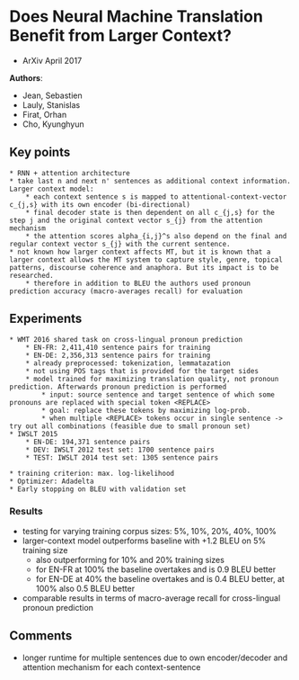 # Does Neural Machine Translation Benefit from Larger Context?
* ArXiv April 2017

**Authors**:
* Jean, Sebastien
* Lauly, Stanislas
* Firat, Orhan
* Cho, Kyunghyun

## Key points
	* RNN + attention architecture
	* take last n and next n' sentences as additional context information. Larger context model:
		* each context sentence s is mapped to attentional-context-vector c_{j,s} with its own encoder (bi-directional)
		* final decoder state is then dependent on all c_{j,s} for the step j and the original context vector s_{j} from the attention mechanism 
		* the attention scores alpha_{i,j}^s also depend on the final and regular context vector s_{j} with the current sentence.
	* not known how larger context affects MT, but it is known that a larger context allows the MT system to capture style, genre, topical patterns, discourse coherence and anaphora. But its impact is to be researched.
		* therefore in addition to BLEU the authors used pronoun prediction accuracy (macro-averages recall) for evaluation

## Experiments
	* WMT 2016 shared task on cross-lingual pronoun prediction
		* EN-FR: 2,411,410 sentence pairs for training
		* EN-DE: 2,356,313 sentence pairs for training
		* already preprocessed: tokenization, lemmatazation
		* not using POS tags that is provided for the target sides
		* model trained for maximizing translation quality, not pronoun prediction. Afterwards pronoun prediction is performed
			* input: source sentence and target sentence of which some pronouns are replaced with special token <REPLACE>
			* goal: replace these tokens by maximizing log-prob.
			* when multiple <REPLACE> tokens occur in single sentence -> try out all combinations (feasible due to small pronoun set)
	* IWSLT 2015
		* EN-DE: 194,371 sentence pairs
		* DEV: IWSLT 2012 test set: 1700 sentence pairs
		* TEST: IWSLT 2014 test set: 1305 sentence pairs

	* training criterion: max. log-likelihood
	* Optimizer: Adadelta
	* Early stopping on BLEU with validation set
	
### Results
* testing for varying training corpus sizes: 5%, 10%, 20%, 40%, 100%
* larger-context model outperforms baseline with +1.2 BLEU on 5% training size
	* also outperforming for 10% and 20% training sizes
	* for EN-FR at 100% the baseline overtakes and is 0.9 BLEU better
	* for EN-DE at 40% the baseline overtakes and is 0.4 BLEU better, at 100% also 0.5 BLEU better
* comparable results in terms of macro-average recall for cross-lingual pronoun prediction
	
## Comments
* longer runtime for multiple sentences due to own encoder/decoder and attention mechanism for each context-sentence
